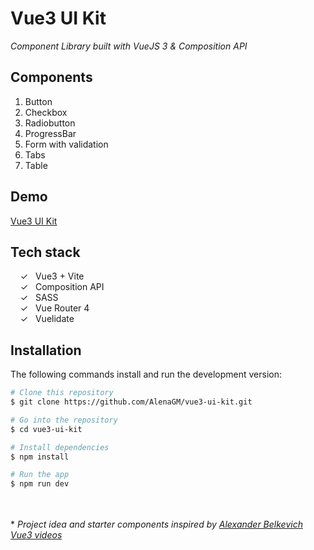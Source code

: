# Vue3 UI Kit
_Component Library built with VueJS 3 & Composition API_


## Components
1. Button 
2. Checkbox
3. Radiobutton
4. ProgressBar
5. Form with validation
6. Tabs
7. Table

## Demo
[Vue3 UI Kit]

## Tech stack

&nbsp;&nbsp;&nbsp;&nbsp;&check;&nbsp;&nbsp; Vue3 + Vite<br>
&nbsp;&nbsp;&nbsp;&nbsp;&check;&nbsp;&nbsp; Composition API<br>
&nbsp;&nbsp;&nbsp;&nbsp;&check;&nbsp;&nbsp; SASS<br>
&nbsp;&nbsp;&nbsp;&nbsp;&check;&nbsp;&nbsp; Vue Router 4<br>
&nbsp;&nbsp;&nbsp;&nbsp;&check;&nbsp;&nbsp; Vuelidate<br>

## Installation

The following commands install and run the development version:

```bash
# Clone this repository
$ git clone https://github.com/AlenaGM/vue3-ui-kit.git

# Go into the repository
$ cd vue3-ui-kit

# Install dependencies
$ npm install

# Run the app
$ npm run dev
```

  <br><br>
  \* _Project  idea and starter components inspired by [Alexander Belkevich Vue3 videos]_ 
  
   [Vue3 UI Kit]: <https://alenagm.github.io/vue3-ui-kit/>
   [Alexander Belkevich Vue3 videos]: <https://www.youtube.com/watch?v=zry-IbgQOaQ&list=PL2hgv2vHkQ7Be1lSDvvlhsxoTHddbgWw9>
